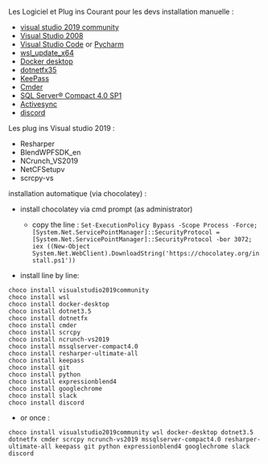 Les Logiciel et Plug ins Courant pour les devs
installation manuelle : 

* [visual studio 2019 community](https://visualstudio.microsoft.com/fr/downloads/)
* [Visual Studio 2008](https://www.microsoft.com/fr-FR/download/details.aspx?id=13276)
* [Visual Studio Code](https://code.visualstudio.com/) or [Pycharm](https://www.jetbrains.com/fr-fr/pycharm/)
* [wsl_update_x64](https://docs.microsoft.com/fr-fr/windows/wsl/install-win10)
* [Docker desktop](https://www.docker.com/products/docker-desktop)
* [dotnetfx35](https://www.microsoft.com/fr-fr/download/details.aspx?id=25150)
* [KeePass](https://keepass.fr/)
* [Cmder](https://cmder.net/)
* [SQL Server® Compact 4.0 SP1](https://www.microsoft.com/fr-FR/download/details.aspx?id=30709)
* [Activesync](https://www.microsoft.com/fr-fr/download/details.aspx?id=15)
* [discord](https://discord.com/)

Les plug ins Visual studio 2019 :
* Resharper
* BlendWPFSDK_en
* NCrunch_VS2019
* NetCFSetupv
* scrcpy-vs


installation automatique (via chocolatey) :

- install chocolatey via cmd prompt (as administrator)
	- copy the line :
		```Set-ExecutionPolicy Bypass -Scope Process -Force; [System.Net.ServicePointManager]::SecurityProtocol = [System.Net.ServicePointManager]::SecurityProtocol -bor 3072; iex ((New-Object System.Net.WebClient).DownloadString('https://chocolatey.org/install.ps1'))```


- install line by line:
  
 ``` 
choco install visualstudio2019community
choco install wsl
choco install docker-desktop
choco install dotnet3.5
choco install dotnetfx
choco install cmder
choco install scrcpy
choco install ncrunch-vs2019
choco install mssqlserver-compact4.0
choco install resharper-ultimate-all
choco install keepass
choco install git
choco install python
choco install expressionblend4
choco install googlechrome
choco install slack
choco install discord
```
- or once :

```
choco install visualstudio2019community wsl docker-desktop dotnet3.5 dotnetfx cmder scrcpy ncrunch-vs2019 mssqlserver-compact4.0 resharper-ultimate-all keepass git python expressionblend4 googlechrome slack discord
```
